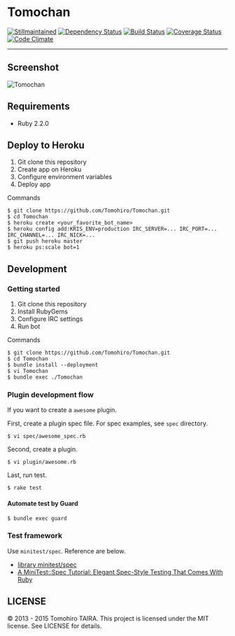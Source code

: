 Tomochan
================================================================================

[![Stillmaintained](http://stillmaintained.com/Tomohiro/Tomochan.png)](http://stillmaintained.com/Tomohiro/Tomochan)
[![Dependency Status](https://img.shields.io/gemnasium/Tomohiro/Tomochan.svg?style=flat-square)](https://gemnasium.com/Tomohiro/Tomochan)
[![Build Status](https://img.shields.io/travis/Tomohiro/Tomochan.svg?style=flat-square)](https://travis-ci.org/Tomohiro/Tomochan)
[![Coverage Status](https://img.shields.io/coveralls/Tomohiro/Tomochan.svg?style=flat-square)](https://coveralls.io/r/Tomohiro/Tomochan)
[![Code Climate](https://img.shields.io/codeclimate/github/Tomohiro/Tomochan.svg?style=flat-square)](https://codeclimate.com/github/Tomohiro/Tomochan)


---

Screenshot
--------------------------------------------------------------------------------

![Tomochan](http://cl.ly/image/0U3l3T2P050G/Tomochan.png)


Requirements
--------------------------------------------------------------------------------

- Ruby 2.2.0


Deploy to Heroku
--------------------------------------------------------------------------------

1. Git clone this repository
2. Create app on Heroku
3. Configure environment variables
4. Deploy app

Commands

    $ git clone https://github.com/Tomohiro/Tomochan.git
    $ cd Tomochan
    $ heroku create <your_favorite_bot_name>
    $ heroku config add:KRIS_ENV=production IRC_SERVER=... IRC_PORT=... IRC_CHANNEL=... IRC_NICK=...
    $ git push heroku master
    $ heroku ps:scale bot=1


Development
--------------------------------------------------------------------------------

### Getting started

1. Git clone this repository
2. Install RubyGems
3. Configure IRC settings
4. Run bot

Commands

    $ git clone https://github.com/Tomohiro/Tomochan.git
    $ cd Tomochan
    $ bundle install --deployment
    $ vi Tomochan
    $ bundle exec ./Tomochan


### Plugin development flow

If you want to create a `awesome` plugin.

First, create a plugin spec file. For spec examples, see `spec` directory.

    $ vi spec/awesome_spec.rb

Second, create a plugin.

    $ vi plugin/awesome.rb

Last, run test.

    $ rake test


#### Automate test by Guard

    $ bundle exec guard


### Test framework

Use `minitest/spec`. Reference are below.

- [library minitest/spec](http://doc.ruby-lang.org/ja/1.9.3/library/minitest=2fspec.html)
- [A MiniTest::Spec Tutorial: Elegant Spec-Style Testing That Comes With Ruby](http://www.rubyinside.com/a-minitestspec-tutorial-elegant-spec-style-testing-that-comes-with-ruby-5354.html)


LICENSE
--------------------------------------------------------------------------------

&copy; 2013 - 2015 Tomohiro TAIRA.
This project is licensed under the MIT license.
See LICENSE for details.
